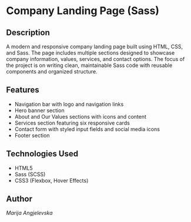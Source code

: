 # Company Landing Page (Sass)

## Description

A modern and responsive company landing page built using HTML, CSS, and Sass. The page includes multiple sections designed to showcase company information, values, services, and contact options. The focus of the project is on writing clean, maintainable Sass code with reusable components and organized structure.

## Features

- Navigation bar with logo and navigation links
- Hero banner section
- About and Our Values sections with icons and content
- Services section featuring six responsive cards
- Contact form with styled input fields and social media icons
- Footer section

## Technologies Used

- HTML5
- Sass (SCSS)
- CSS3 (Flexbox, Hover Effects)

## Author

_Marija Angjelevska_
